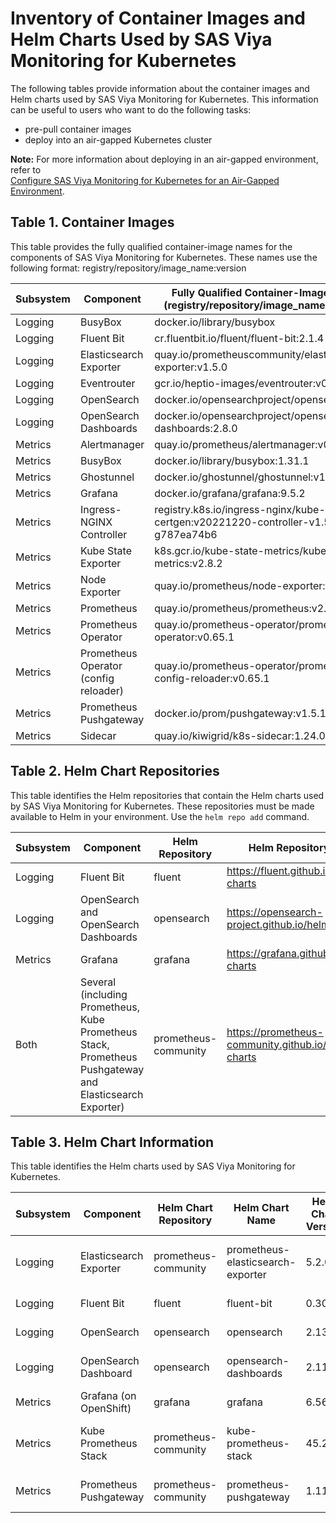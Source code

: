 # Inventory of Container Images and Helm Charts Used by SAS Viya Monitoring for Kubernetes

The following tables provide information about the container images and Helm charts used by SAS Viya Monitoring for Kubernetes.  This information can be useful to users who want to do the following tasks:

* pre-pull container images
* deploy into an air-gapped Kubernetes cluster

**Note:** For more information about deploying in an air-gapped environment, refer to  
[Configure SAS Viya Monitoring for Kubernetes for an Air-Gapped Environment](https://documentation.sas.com/?cdcId=obsrvcdc&cdcVersion=default&docsetId=obsrvdply&docsetTarget=n0grd8g2pkfglin12bzm3g1oik2p.htm).

## Table 1. Container Images

This table provides the fully qualified container-image names for the components of SAS Viya Monitoring for Kubernetes.
These names use the following format: 
registry/repository/image_name:version

| Subsystem| Component | Fully Qualified Container-Image Name (registry/repository/image_name:version)|
|----|----|----|
| Logging | BusyBox | docker.io/library/busybox|
| Logging | Fluent Bit | cr.fluentbit.io/fluent/fluent-bit:2.1.4|
| Logging | Elasticsearch Exporter | quay.io/prometheuscommunity/elasticsearch-exporter:v1.5.0|
| Logging | Eventrouter | gcr.io/heptio-images/eventrouter:v0.3|
| Logging | OpenSearch | docker.io/opensearchproject/opensearch:2.8.0|
| Logging | OpenSearch Dashboards| docker.io/opensearchproject/opensearch-dashboards:2.8.0|
| Metrics | Alertmanager | quay.io/prometheus/alertmanager:v0.25.0|
| Metrics | BusyBox | docker.io/library/busybox:1.31.1|
| Metrics | Ghostunnel | docker.io/ghostunnel/ghostunnel:v1.7.1|
| Metrics | Grafana | docker.io/grafana/grafana:9.5.2|
| Metrics | Ingress-NGINX Controller | registry.k8s.io/ingress-nginx/kube-webhook-certgen:v20221220-controller-v1.5.1-58-g787ea74b6|
| Metrics | Kube State Exporter | k8s.gcr.io/kube-state-metrics/kube-state-metrics:v2.8.2|
| Metrics | Node Exporter | quay.io/prometheus/node-exporter:v1.5.0|
| Metrics | Prometheus | quay.io/prometheus/prometheus:v2.44.0|
| Metrics | Prometheus Operator | quay.io/prometheus-operator/prometheus-operator:v0.65.1|
| Metrics | Prometheus Operator (config reloader) | quay.io/prometheus-operator/prometheus-config-reloader:v0.65.1|
| Metrics | Prometheus Pushgateway | docker.io/prom/pushgateway:v1.5.1|
| Metrics | Sidecar | quay.io/kiwigrid/k8s-sidecar:1.24.0|

## Table 2. Helm Chart Repositories
This table identifies the Helm repositories that contain the Helm charts used by SAS Viya Monitoring for Kubernetes.
These repositories must be made available to Helm in your environment. Use the `helm repo add` command.

| Subsystem | Component | Helm Repository | Helm Repository URL |
|--|--|--|--|
| Logging | Fluent Bit | fluent | https://fluent.github.io/helm-charts |
| Logging | OpenSearch and OpenSearch Dashboards | opensearch | https://opensearch-project.github.io/helm-charts |
| Metrics | Grafana | grafana | https://grafana.github.io/helm-charts |
| Both | Several (including Prometheus, Kube Prometheus Stack, Prometheus Pushgateway and Elasticsearch Exporter) | prometheus-community | https://prometheus-community.github.io/helm-charts |

## Table 3. Helm Chart Information
This table identifies the Helm charts used by SAS Viya Monitoring for Kubernetes.

| Subsystem | Component | Helm Chart Repository | Helm Chart Name |Helm Chart Version | Helm Archive File Name|
|--|--|--|--|--|--|
| Logging | Elasticsearch Exporter| prometheus-community| prometheus-elasticsearch-exporter| 5.2.0| prometheus-elasticsearch-exporter-5.2.0.tgz
| Logging | Fluent Bit| fluent| fluent-bit| 0.30.4| fluent-bit-0.30.4.tgz
| Logging | OpenSearch| opensearch| opensearch| 2.13.0| opensearch-2.13.0.tgz
| Logging | OpenSearch Dashboard| opensearch| opensearch-dashboards| 2.11.0| opensearch-dashboards-2.11.0.tgz
| Metrics | Grafana (on OpenShift)| grafana| grafana| 6.56.4| grafana-6.56.4.tgz
| Metrics | Kube Prometheus Stack| prometheus-community| kube-prometheus-stack| 45.28.0| kube-prometheus-stack-45.28.0.tgz
| Metrics | Prometheus Pushgateway| prometheus-community| prometheus-pushgateway| 1.11.0| prometheus-pushgateway-1.11.0.tgz

